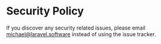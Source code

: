 # Security Policy

If you discover any security related issues, please email michael@laravel.software instead of using the issue tracker.
